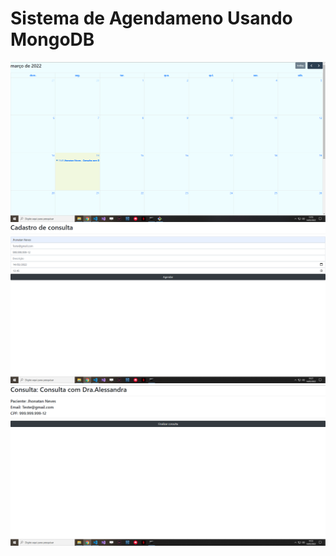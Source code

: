 # Sistema de Agendameno Usando MongoDB

<img alt="Readme" tittle="Readme" src="1.png">
<img alt="Readme" tittle="Readme" src="2.png">
<img alt="Readme" tittle="Readme" src="3.png">
